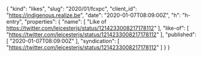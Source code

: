 {
  "kind": "likes",
  "slug": "2020/01/fcxpc",
  "client_id": "https://indigenous.realize.be",
  "date": "2020-01-07T08:09:00Z",
  "h": "h-entry",
  "properties": {
    "name": [
      "Like of https://twitter.com/leicesterjs/status/1214233008217178112"
    ],
    "like-of": [
      "https://twitter.com/leicesterjs/status/1214233008217178112"
    ],
    "published": [
      "2020-01-07T08:09:00Z"
    ],
    "syndication": [
      "https://twitter.com/leicesterjs/status/1214233008217178112"
    ]
  }
}

